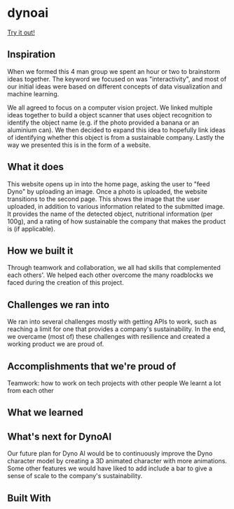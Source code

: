 # dynoai
[Try it out!](http://dynoai.tech/)

## Inspiration
When we formed this 4 man group we spent an hour or two to brainstorm ideas together. The keyword we focused on was "interactivity", and most of our initial ideas were based on different concepts of data visualization and machine learning.

We all agreed to focus on a computer vision project. We linked multiple ideas together to build a object scanner that uses object recognition to identify the object name (e.g. if the photo provided a banana or an aluminium can). We then decided to expand this idea to hopefully link ideas of identifying whether this object is from a sustainable company. Lastly the way we presented this is in the form of a website.

## What it does
This website opens up in into the home page, asking the user to "feed Dyno" by uploading an image. Once a photo is uploaded, the website transitions to the second page. This shows the image that the user uploaded, in addition to various information related to the submitted image. It provides the name of the detected object, nutritional information (per 100g), and a rating of how sustainable the company that makes the product is (if applicable).

## How we built it
Through teamwork and collaboration, we all had skills that complemented each others'. We helped each other overcome the many roadblocks we faced during the creation of this project.

## Challenges we ran into
We ran into several challenges mostly with getting APIs to work, such as reaching a limit for one that provides a company's sustainability. In the end, we overcame (most of) these challenges with resilience and created a working product we are proud of.

## Accomplishments that we're proud of
Teamwork: how to work on tech projects with other people
We learnt a lot from each other

## What we learned

## What's next for DynoAI
Our future plan for Dyno AI would be to continuously improve the Dyno character model by creating a 3D animated character with more animations. Some other features we would have liked to add include a bar to give a sense of scale to the company's sustainability.

## Built With
